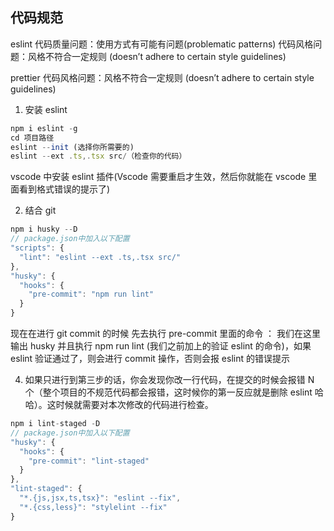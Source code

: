 ## 代码规范

eslint
代码质量问题：使用方式有可能有问题(problematic patterns)
代码风格问题：风格不符合一定规则 (doesn’t adhere to certain style guidelines)

prettier
代码风格问题：风格不符合一定规则 (doesn’t adhere to certain style guidelines)

1. 安装 eslint

```js
npm i eslint -g
cd 项目路径
eslint --init (选择你所需要的)
eslint --ext .ts,.tsx src/（检查你的代码）
```

vscode 中安装 eslint 插件(Vscode 需要重启才生效，然后你就能在 vscode 里面看到格式错误的提示了)

2. 结合 git

```js
npm i husky --D
// package.json中加入以下配置
"scripts": {
  "lint": "eslint --ext .ts,.tsx src/"
},
"husky": {
  "hooks": {
    "pre-commit": "npm run lint"
  }
}
```

现在在进行 git commit 的时候 先去执行 pre-commit 里面的命令 ： 我们在这里输出 husky 并且执行 npm run lint (我们之前加上的验证 eslint 的命令)，如果 eslint 验证通过了，则会进行 commit 操作，否则会报 eslint 的错误提示

4. 如果只进行到第三步的话，你会发现你改一行代码，在提交的时候会报错 N 个（整个项目的不规范代码都会报错，这时候你的第一反应就是删除 eslint 哈哈）。这时候就需要对本次修改的代码进行检查。

```js
npm i lint-staged -D
// package.json中加入以下配置
"husky": {
  "hooks": {
    "pre-commit": "lint-staged"
  }
},
"lint-staged": {
  "*.{js,jsx,ts,tsx}": "eslint --fix",
  "*.{css,less}": "stylelint --fix"
}
```
